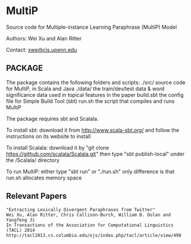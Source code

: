 # MultiP

Source code for Multiple-instance Learning Paraphrase (MultiP) Model 

Authors: Wei Xu and Alan Ritter

Contact: xwe@cis.upenn.edu

## PACKAGE 

  The package contains the following folders and scripts:
    ./src/          source code for MultiP, in Scala and Java
    ./data/         the train/dev/test data & word significance data used in topical features in the paper
    build.sbt       the config file for Simple Build Tool (sbt)
    run.sh   		the script that compiles and runs MultiP

  The package requires sbt and Scalala.
  
  To install sbt:
      download it from http://www.scala-sbt.org/ and follow the instructions on its website to install
    
  To install Scalala:
      download it by "git clone https://github.com/scalala/Scalala.git"
      then type "sbt publish-local" under the /Scalala/ directory
 
  To run MultiP:
    either type "sbt run" or "./run.sh"     only difference is that run.sh allocates memory space


## Relevant Papers

    "Extracting Lexically Divergent Paraphrases from Twitter"
    Wei Xu, Alan Ritter, Chris Callison-Burch, William B. Dolan and Yangfeng Ji
    In Transactions of the Association for Computational Linguistics (TACL) 2014
    http://tacl2013.cs.columbia.edu/ojs/index.php/tacl/article/view/498
  
